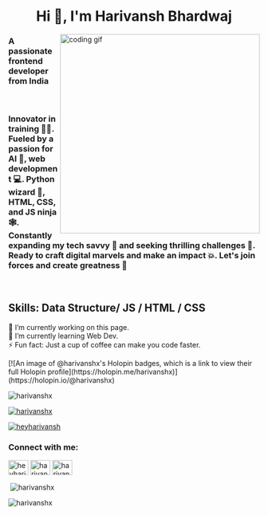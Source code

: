 <h1 align="center">Hi 👋, I'm Harivansh Bhardwaj</h1>
<img align="right" alt="coding gif" width="400" src="https://camo.githubusercontent.com/c1dcb74cc1c1835b1d716f5051499a2814c683c806b15f04b0eba492863703e9/68747470733a2f2f63646e2e6472696262626c652e636f6d2f75736572732f3733303730332f73637265656e73686f74732f363538313234332f6176656e746f2e676966">
<h3>A passionate frontend developer from India</h3>
<br>
<h3>Innovator in training 🧑‍🎓. Fueled by a passion for AI 🤖, web development 💻.  Python wizard 🐍, HTML, CSS, and JS ninja 🕸️. Constantly expanding my tech savvy 🧠 and seeking thrilling challenges 💪. Ready to craft digital marvels and make an impact 💥. Let's join forces and create greatness 🤝</h3>
<br>
<h2>Skills: Data Structure/ JS / HTML / CSS</h2>

<p>🔭 I’m currently working on this page.
  <br>
🌱 I’m currently learning Web Dev.
  <br>
⚡ Fun fact: Just a cup of coffee can make you code faster.
</p>
[![An image of @harivanshx's Holopin badges, which is a link to view their full Holopin profile](https://holopin.me/harivanshx)](https://holopin.io/@harivanshx)
<p align="left"> <img src="https://komarev.com/ghpvc/?username=harivanshx&label=Profile%20views&color=0e75b6&style=flat" alt="harivanshx" /> </p>

<p align="left"> <a href="https://github.com/ryo-ma/github-profile-trophy"><img src="https://github-profile-trophy.vercel.app/?username=harivanshx" alt="harivanshx" /></a> </p>

<p align="left"> <a href="https://twitter.com/heyharivansh" target="blank"><img src="https://img.shields.io/twitter/follow/heyharivansh?logo=twitter&style=for-the-badge" alt="heyharivansh" /></a> </p>

<h3 align="left">Connect with me:</h3>
<p align="left">
<a href="https://twitter.com/heyharivansh" target="blank"><img align="center" src="https://raw.githubusercontent.com/rahuldkjain/github-profile-readme-generator/master/src/images/icons/Social/twitter.svg" alt="heyharivansh" height="30" width="40" /></a>
<a href="https://linkedin.com/in/harivansh-bhardwaj" target="blank"><img align="center" src="https://raw.githubusercontent.com/rahuldkjain/github-profile-readme-generator/master/src/images/icons/Social/linked-in-alt.svg" alt="harivansh-bhardwaj" height="30" width="40" /></a>
<a href="https://www.youtube.com/c/harivanshbhardwaj" target="blank"><img align="center" src="https://raw.githubusercontent.com/rahuldkjain/github-profile-readme-generator/master/src/images/icons/Social/youtube.svg" alt="harivanshbhardwaj" height="30" width="40" /></a>
</p>


<p>&nbsp;<img align="center" src="https://github-readme-stats.vercel.app/api?username=harivanshx&show_icons=true&locale=en" alt="harivanshx" /></p>

<p><img align="center" src="https://github-readme-streak-stats.herokuapp.com/?user=harivanshx&" alt="harivanshx" /></p>
